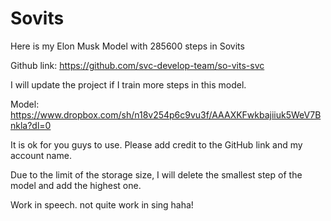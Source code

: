 # Sovits
Here is my Elon Musk Model with 285600 steps in Sovits

Github link: https://github.com/svc-develop-team/so-vits-svc

I will update the project if I train more steps in this model.

Model: https://www.dropbox.com/sh/n18v254p6c9vu3f/AAAXKFwkbajiiuk5WeV7Bnkla?dl=0

It is ok for you guys to use. Please add credit to the GitHub link and my account name.

Due to the limit of the storage size, I will delete the smallest step of the model and add the highest one.

Work in speech. not quite work in sing haha!
